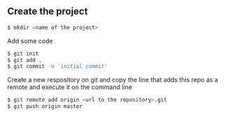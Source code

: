 ## Create the project

```bash
$ mkdir <name of the project>
```

Add some code 

```bash
$ git init
$ git add .
$ git commit -m 'initial commit'
```

Create a new respository on git and copy the line that adds this repo as a remote and execute it on the command line

```bash
$ git remote add origin <url to the repository>.git
$ git push origin master
```